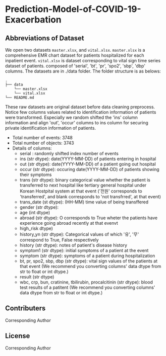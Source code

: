 # Prediction-Model-of-COVID-19-Exacerbation

## Abbreviations of Dataset
We open two datasets `master.xlsx`, and `vital.xlsx`. `master.xlsx` is a comprehensive EMR chart dataset for patients hospitalized for each inpatient event. `vital.xlsx` is dataset corresponding to vital sign time series dataset of patients.
 composed of 'serial', 'bt', 'pr', 'spo2', 'sbp', 'dbp' columns. 
The datasets are in ./data folder. The folder structure is as belows:
```
.
├── data
    └── master.xlsx
    └── vital.xlsx
└── README.md
```

These raw datasets are original dataset before data cleaning preprocess. Notice few columns values related to identification information of patients were transformed. Especially we random shifted the 'ins' column information and align 'out', 'occur' columns to ins column for securing private identification information of patients.

- Total number of events: 3748
- Total number of objects: 3743
- Details of columns: 
    - serial : randomly shifted index number of events
    - ins (str dtype): date(YYYY-MM-DD) of patients entering in hospital 
    - out (str dtype): date(YYYY-MM-DD) of a patient going out hospital 
    - occur (str dtype): occuring date(YYYY-MM-DD) of patients showing their symptoms
    - trans (str dtype): binary categorical value whether the patient is transferred to next hospital like tertiary general hospital under Korean Hostpital system at that event ('전원' corresponds to 'transferred', and blank corresponds to 'not transfrred', at that event)
    - trans_date (st dtype): (HH-MM) time value of being transffered
    - gender (str dtype):
    - age (int dtype)
    - abroad (str dtype): O corresponds to True wheter the patients have experience going abroad recently at that evenvt
    - high_risk dtype)
    - history_yn (str dtype): Categorical values of which '유', '무' correspond to True, False respectively 
    - history (str dtype): notes of patient's disease history
    - symptom1 (str dtype): initial symptoms of a patient at the event
    - symptom (str dtype): symptoms of a patient during hospitalization
    - bt, pr, spo2, sbp, dbp (str dtype): vital sign values of the patients at that event (We recommend you converting columns' data dtype from str to float or int dtype.)
    - result (str dtype)
    - wbc, crp, bun, cratinine, tbilirubin, procalcitinin (str dtype): blood test results of a patitent (We recommend you converting columns' data dtype from str to float or int dtype.)

## Contributers
Corresponding Author

## License
Corresponding Author